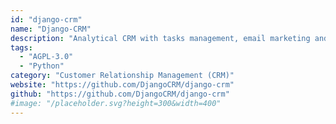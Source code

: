 ```yaml
---
id: "django-crm"
name: "Django-CRM"
description: "Analytical CRM with tasks management, email marketing and many more. Django CRM is built for individual use, businesses of any size or freelancers and is designed to provide easy customization and quick development."
tags:
  - "AGPL-3.0"
  - "Python"
category: "Customer Relationship Management (CRM)"
website: "https://github.com/DjangoCRM/django-crm"
github: "https://github.com/DjangoCRM/django-crm"
#image: "/placeholder.svg?height=300&width=400"
---
```


